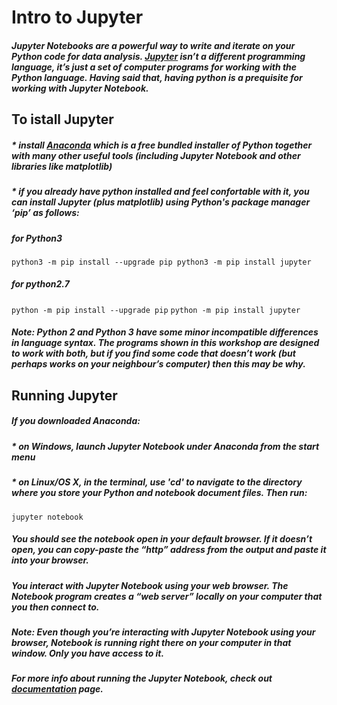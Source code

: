 # Intro to Jupyter
##### Jupyter Notebooks are a powerful way to write and iterate on your Python code for data analysis. [Jupyter](http://jupyter.org/index.html) isn’t a different programming language, it’s just a set of computer programs for working with the Python language. Having said that, having python is a prequisite for working with Jupyter Notebook.
## To istall Jupyter
##### * install [Anaconda](https://www.anaconda.com/download/) which is a free bundled installer of Python together with many other useful tools (including Jupyter Notebook and other libraries like matplotlib) 
##### * if you already have python installed and feel confortable with it, you can install Jupyter (plus matplotlib) using Python's package manager ‘pip’ as follows:
##### for Python3
`python3 -m pip install --upgrade pip
python3 -m pip install jupyter`
##### for python2.7
`python -m pip install --upgrade pip`
`python -m pip install jupyter`
##### *Note:* Python 2 and Python 3 have some minor incompatible differences in language syntax. The programs shown in this workshop are designed to work with both, but if you find some code that doesn’t work (but perhaps works on your neighbour’s computer) then this may be why.

## Running Jupyter
##### If you downloaded Anaconda: 
##### * on Windows, launch Jupyter Notebook under Anaconda from the start menu
##### * on Linux/OS X, in the terminal, use 'cd' to navigate to the directory where you store your Python and notebook document files. Then run:
`jupyter notebook`

##### You should see the notebook open in your default browser. If it doesn’t open, you can copy-paste the “http” address from the output and paste it into your browser.
##### You interact with Jupyter Notebook using your web browser. The Notebook program creates a “web server” locally on your computer that you then connect to. 
##### *Note:* Even though you’re interacting with Jupyter Notebook using your browser, Notebook is running right there on your computer in that window. Only you have access to it.

##### For more info about running the Jupyter Notebook, check out [documentation](https://jupyter.readthedocs.io/en/latest/running.html#running) page.
